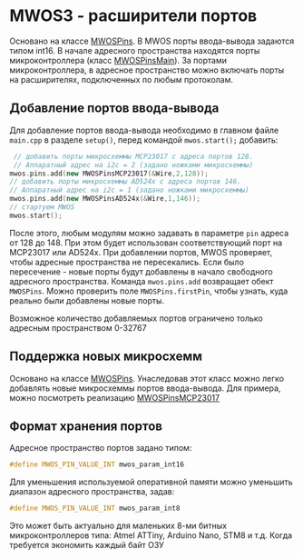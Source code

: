 # MWOS3 - расширители портов
Основано на классе [MWOSPins](../core/MWOSPins.h).
В MWOS порты ввода-вывода задаются типом int16. 
В начале адресного пространства находятся порты микроконтроллера (класс [MWOSPinsMain](MWOSPinsMain.h)).
За портами микроконтроллера, в адресное пространство можно включать порты на расширителях, 
подключенных по любым протоколам.

## Добавление портов ввода-вывода
Для добавление портов ввода-вывода необходимо в главном файле ```main.cpp``` в разделе ```setup()```, перед командой ```mwos.start();``` добавить:
```cpp
 // добавить порты микросхеммы MCP23017 с адреса портов 128. 
 // Аппаратный адрес на i2c = 2 (задано ножками микросхеммы)
mwos.pins.add(new MWOSPinsMCP23017(&Wire,2,128));
// добавить порты микросхеммы AD524x с адреса портов 146. 
// Аппаратный адрес на i2c = 1 (задано ножками микросхеммы)
mwos.pins.add(new MWOSPinsAD524x(&Wire,1,146));
// стартуем MWOS
mwos.start();
```
После этого, любым модулям можно задавать в параметре ```pin``` адреса от 128 до 148. 
При этом будет использован соответствующий порт на MCP23017 или AD524x.
При добавлении портов, MWOS проверяет, чтобы адресные пространства не пересекались.
Если было пересечение - новые порты будут добавлены в начало свободного адресного пространства. 
Команда ```mwos.pins.add``` возвращает обект ```MWOSPins```. 
Можно проверить поле ```MWOSPins.firstPin```, чтобы узнать, куда реально были добавлены новые порты.

Возможное количество добавляемых портов ограничено только адресным пространством 0-32767 

## Поддержка новых микросхемм
Основано на классе [MWOSPins](../core/MWOSPins.h). 
Унаследовав этот класс можно легко добавлять новые микросхеммы портов ввода-вывода.
Для примера, можно посмотреть реализацию [MWOSPinsMCP23017](MWOSPinsMCP23017.h)

## Формат хранения портов
Адресное пространство портов задано типом:
```cpp
#define MWOS_PIN_VALUE_INT mwos_param_int16
```
Для уменьшения используемой оперативной памяти можно уменьшить диапазон адресного пространства, задав:
```cpp
#define MWOS_PIN_VALUE_INT mwos_param_int8
```
Это может быть актуально для маленьких 8-ми битных микроконтроллеров типа: 
Atmel ATTiny, Arduino Nano, STM8 и т.д. Когда требуется экономить каждый байт ОЗУ

